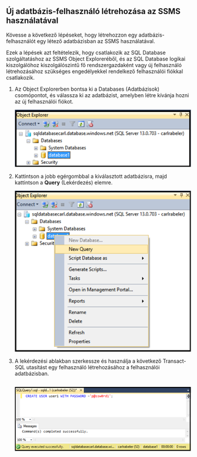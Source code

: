

## <a name="create-new-database-user-using-ssms"></a>Új adatbázis-felhasználó létrehozása az SSMS használatával
Kövesse a következő lépéseket, hogy létrehozzon egy adatbázis-felhasználót egy létező adatbázisban az SSMS használatával. 

Ezek a lépések azt feltételezik, hogy csatlakozik az SQL Database szolgáltatáshoz az SSMS Object Exploreréből, és az SQL Database logikai kiszolgálóhoz kiszolgálószintű fő rendszergazdaként vagy új felhasználó létrehozásához szükséges engedélyekkel rendelkező felhasználói fiókkal csatlakozik. 

1. Az Object Explorerben bontsa ki a Databases (Adatbázisok) csomópontot, és válassza ki az adatbázist, amelyben létre kívánja hozni az új felhasználói fiókot.
   
     ![SQL Server Management Studio: Csatlakozás az SQL Database kiszolgálóhoz](./media/sql-database-create-new-database-user/sql-database-create-new-database-user-1.png)
2. Kattintson a jobb egérgombbal a kiválasztott adatbázisra, majd kattintson a **Query** (Lekérdezés) elemre.
   
     ![SQL Server Management Studio: Csatlakozás az SQL Database kiszolgálóhoz](./media/sql-database-create-new-database-user/sql-database-create-new-database-user-2.png)
3. A lekérdezési ablakban szerkessze és használja a következő Transact-SQL utasítást egy felhasználó létrehozásához a felhasználói adatbázisban. 
   
    ```CREATE USER user1 WITH PASSWORD ='p@ssw0rd1';
    ```
   
     ![SQL Server Management Studio: Connect to SQL Database server](./media/sql-database-create-new-database-user/sql-database-create-new-database-user-3.png)



<!--HONumber=Nov16_HO2-->


